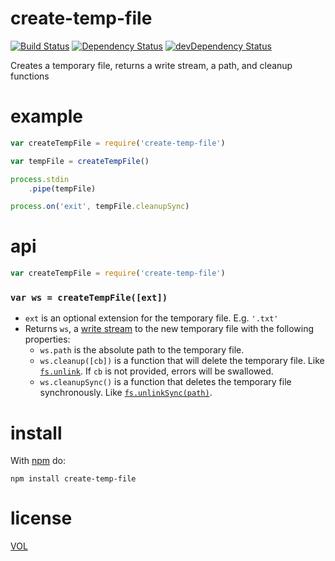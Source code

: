 create-temp-file
================

[![Build Status](https://travis-ci.org/ArtskydJ/create-temp-file.svg)](https://travis-ci.org/ArtskydJ/create-temp-file)
[![Dependency Status](https://david-dm.org/artskydj/create-temp-file.svg)](https://david-dm.org/artskydj/create-temp-file)
[![devDependency Status](https://david-dm.org/artskydj/create-temp-file/dev-status.svg)](https://david-dm.org/artskydj/create-temp-file#info=devDependencies)

Creates a temporary file, returns a write stream, a path, and cleanup functions

# example

```js
var createTempFile = require('create-temp-file')

var tempFile = createTempFile()

process.stdin
	.pipe(tempFile)

process.on('exit', tempFile.cleanupSync)
```

# api

```js
var createTempFile = require('create-temp-file')
```

### `var ws = createTempFile([ext])`

- `ext` is an optional extension for the temporary file. E.g. `'.txt'`
- Returns `ws`, a [write stream](https://nodejs.org/api/fs.html#fs_class_fs_writestream) to the new temporary file with the following properties:
	- `ws.path` is the absolute path to the temporary file.
	- `ws.cleanup([cb])` is a function that will delete the temporary file. Like [`fs.unlink`](https://nodejs.org/api/fs.html#fs_fs_unlink_path_callback). If `cb` is not provided, errors will be swallowed.
	- `ws.cleanupSync()` is a function that deletes the temporary file synchronously. Like [`fs.unlinkSync(path)`](https://nodejs.org/api/fs.html#fs_fs_unlinksync_path).

# install

With [npm](https://npmjs.com/) do:

```
npm install create-temp-file
```

# license

[VOL](http://veryopenlicense.com/)
